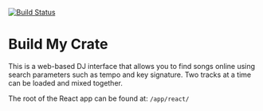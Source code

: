 [![Build Status](https://travis-ci.org/drewmoore/buildmycrate.svg?branch=master)](https://travis-ci.org/drewmoore/buildmycrate)

# Build My Crate
This is a web-based DJ interface that allows you to find songs online using
search parameters such as tempo and key signature. Two tracks at a time can be
loaded and mixed together.

The root of the React app can be found at:
`/app/react/`
